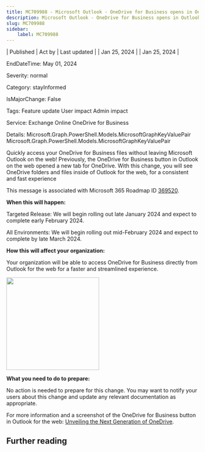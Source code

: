 ```yaml
---
title: MC709988 - Microsoft Outlook - OneDrive for Business opens in Outlook on the web
description: Microsoft Outlook - OneDrive for Business opens in Outlook on the web
slug: MC709988
sidebar:
    label: MC709988
---
```


| Published | Act by | Last updated |
| Jan 25, 2024 |  | Jan 25, 2024 |

EndDateTime: May 01, 2024

Severity: normal

Category: stayInformed

IsMajorChange: False

Tags: Feature update User impact Admin impact

Service: Exchange Online OneDrive for Business

Details: Microsoft.Graph.PowerShell.Models.MicrosoftGraphKeyValuePair Microsoft.Graph.PowerShell.Models.MicrosoftGraphKeyValuePair

<p>Quickly access your OneDrive for Business files without leaving Microsoft Outlook on the web! Previously, the OneDrive for Business button in Outlook on the web opened a new tab for OneDrive. With this change, you will see OneDrive folders and files inside of Outlook for the web, for a consistent and fast experience</p><p>This message is associated with Microsoft 365 Roadmap ID <a href="https://www.microsoft.com/microsoft-365/roadmap?filters=&amp;searchterms=369520" target="_blank">369520</a>.<br></p>
<p><b>When this will happen:</b></p>

<p>Targeted Release: We will begin rolling out late January 2024 and expect to complete early February 2024.&nbsp;<br></p><p>All Environments: We will begin rolling out mid-February 2024 and expect to complete by late March 2024.&nbsp;</p>

<p><b>How this will affect your organization:</b></p>

<p>Your organization will be able to access OneDrive for Business directly from Outlook for the web for a faster and streamlined experience.</p><p><img src="https://img-prod-cms-rt-microsoft-com.akamaized.net/cms/api/am/imageFileData/RW1h9mE?ver=9f36" style="width: 242.997px;"><br></p>
<p><b>What you need to do to prepare:</b></p>
<p>No action is needed to prepare for this change. You may want to notify your users about this change and update any relevant documentation as appropriate.</p><p>For more information and a screenshot of the OneDrive for Business button in Outlook for the web: <a href="https://techcommunity.microsoft.com/t5/microsoft-onedrive-blog/unveiling-the-next-generation-of-onedrive/ba-p/3935612" target="_blank">Unveiling the Next Generation of OneDrive</a>.</p>

## Further reading
